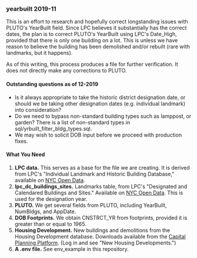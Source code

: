 <h3>yearbuilt 2019-11</h3>

<p>This is an effort to research and hopefully correct longstanding issues
with PLUTO's YearBuilt field. Since LPC believes it substantially has the
correct dates, the plan is to correct PLUTO's YearBuilt using LPC's Date_High,
provided that there is only one building on a lot. This is unless we have
reason to believe the building has been demolished and/or rebuilt (rare with
landmarks, but it happens).</p>

<p>As of this writing, this process produces a file for further verification.
It does not directly make any corrections to PLUTO.</p>

<h4>Outstanding questions as of 12-2019</h4>

<ul>
<li>Is it always appropriate to take the historic district designation date, or
should we be taking other designation dates (e.g. individual landmark) into consideration?</li>
<li>Do we need to bypass non-standard building types such as lamppost, or garden? There is
a list of non-standard types in sql/yrbuilt_filter_bldg_types.sql.</li>
<li>We may wish to solicit DOB input before we proceed with production fixes.</li>
</ul>

<h4>What You Need</h4>

<ol>
<li><strong>LPC data.</strong> This serves as a base for the file we are creating. It
is derived from LPC's "Individual Landmark and Historic Building Database," available on <a
href="https://data.cityofnewyork.us/Housing-Development/LPC-Individual-Landmark-and-Historic-District-Buil/7mgd-s57w">NYC Open Data</a>.</li>
<li><strong>lpc_dc_buildings_sites.</strong> Landmarks table, from LPC's "Designated and
Calendared Buildings and Sites." Available on <a href="https://data.cityofnewyork.us/Housing-Development/Designated-and-Calendared-Buildings-and-Sites/ncre-qhxs">NYC Open Data</a>. This is used for the designation year.</li>
<li><strong>PLUTO.</strong> We get several fields from PLUTO, including YearBuilt, NumBldgs, and AppDate.</li>
<li><strong>DOB Footprints.</strong> We obtain CNSTRCT_YR from footprints, provided it is
greater than or equal to 1965.</li>
<li><strong>Housing Development.</strong> New buildings and demolitions from the Housing
Development database. Downloads available from the <a href="https://capitalplanning.nyc.gov/">Capital Planning Platform</a>. (Log in and see "New Housing Developments.")</li>
<li><strong>A .env file.</strong> See env_example in this repository.</li>
</ol>

